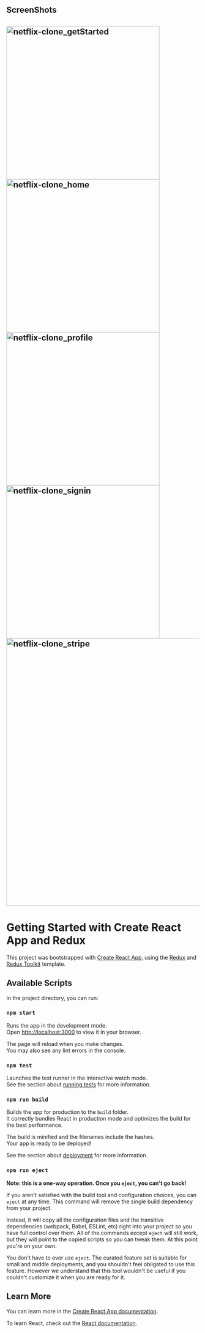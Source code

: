 <h2>ScreenShots<h2/>
<img width="400" alt="netflix-clone_getStarted" src="https://user-images.githubusercontent.com/120587771/218469952-eb4e34e5-d1e3-4672-96d7-0c9d7ad933ce.png">

<img width="400" alt="netflix-clone_home" src="https://user-images.githubusercontent.com/120587771/218469831-e452089c-b37e-447e-a3d5-c682d9510344.png">
<img width="400" alt="netflix-clone_profile" src="https://user-images.githubusercontent.com/120587771/218469920-26e794b8-2697-475f-9d3a-60ae36838d56.png">
<img width="400" alt="netflix-clone_signin" src="https://user-images.githubusercontent.com/120587771/218469988-7756a189-f7d5-41a7-82af-5e2078ed16ce.png">
<img width="700" alt="netflix-clone_stripe" src="https://user-images.githubusercontent.com/120587771/218470020-9271b150-102d-45d2-87d5-062318fe2674.png">

# Getting Started with Create React App and Redux

This project was bootstrapped with [Create React App](https://github.com/facebook/create-react-app), using the [Redux](https://redux.js.org/) and [Redux Toolkit](https://redux-toolkit.js.org/) template.

## Available Scripts

In the project directory, you can run:

### `npm start`

Runs the app in the development mode.\
Open [http://localhost:3000](http://localhost:3000) to view it in your browser.

The page will reload when you make changes.\
You may also see any lint errors in the console.

### `npm test`

Launches the test runner in the interactive watch mode.\
See the section about [running tests](https://facebook.github.io/create-react-app/docs/running-tests) for more information.

### `npm run build`

Builds the app for production to the `build` folder.\
It correctly bundles React in production mode and optimizes the build for the best performance.

The build is minified and the filenames include the hashes.\
Your app is ready to be deployed!

See the section about [deployment](https://facebook.github.io/create-react-app/docs/deployment) for more information.

### `npm run eject`

**Note: this is a one-way operation. Once you `eject`, you can't go back!**

If you aren't satisfied with the build tool and configuration choices, you can `eject` at any time. This command will remove the single build dependency from your project.

Instead, it will copy all the configuration files and the transitive dependencies (webpack, Babel, ESLint, etc) right into your project so you have full control over them. All of the commands except `eject` will still work, but they will point to the copied scripts so you can tweak them. At this point you're on your own.

You don't have to ever use `eject`. The curated feature set is suitable for small and middle deployments, and you shouldn't feel obligated to use this feature. However we understand that this tool wouldn't be useful if you couldn't customize it when you are ready for it.

## Learn More

You can learn more in the [Create React App documentation](https://facebook.github.io/create-react-app/docs/getting-started).

To learn React, check out the [React documentation](https://reactjs.org/).
